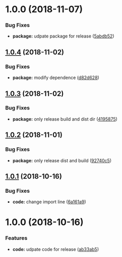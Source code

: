 # 1.0.0 (2018-11-07)


### Bug Fixes

* **package:** udpate package for release ([5abdb52](https://github.com/vgmtv/nodeasync/commit/5abdb52))

## [1.0.4](https://gitlab.com/vgmtv/node-async/compare/v1.0.3...v1.0.4) (2018-11-02)


### Bug Fixes

* **package:** modify dependence ([d82d628](https://gitlab.com/vgmtv/node-async/commit/d82d628))

## [1.0.3](https://gitlab.com/vgmtv/node-async/compare/v1.0.2...v1.0.3) (2018-11-02)


### Bug Fixes

* **package:** only release build and dist dir ([4195875](https://gitlab.com/vgmtv/node-async/commit/4195875))

## [1.0.2](https://gitlab.com/vgmtv/node-async/compare/v1.0.1...v1.0.2) (2018-11-01)


### Bug Fixes

* **package:** only release dist and build ([92740c5](https://gitlab.com/vgmtv/node-async/commit/92740c5))

## [1.0.1](https://gitlab.com/vgmtv/node-async/compare/v1.0.0...v1.0.1) (2018-10-16)


### Bug Fixes

* **code:** change import line ([6a161a9](https://gitlab.com/vgmtv/node-async/commit/6a161a9))

# 1.0.0 (2018-10-16)


### Features

* **code:** udpate code for release ([ab33ab5](https://gitlab.com/vgmtv/node-async/commit/ab33ab5))
